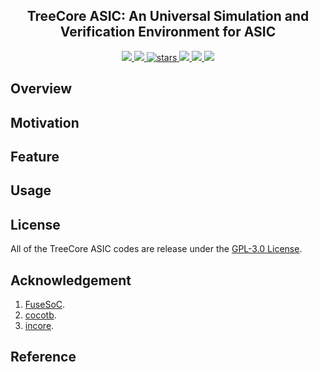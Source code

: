 <p align="center">
    <!-- <img width="200px" src="./.images/tree_core_logo.svg" align="center" alt="Tree Core CPU" /> -->
    <h2 align="center">TreeCore ASIC: An Universal Simulation and Verification Environment for ASIC</h2>
</p>
<p align="center">
    <a href="https://github.com/microdynamics-cpu/tree-core-asic/actions">
      <img src="https://img.shields.io/github/workflow/status/microdynamics-cpu/tree-core-asic/unit-test/main?label=unit-test&logo=github&style=flat-square">
    </a>
    <a href="./LICENSE">
      <img src="https://img.shields.io/github/license/microdynamics-cpu/tree-core-asic?color=brightgreen&logo=github&style=flat-square">
    </a>
    <a href="https://github.com/microdynamics-cpu/tree-core-asic">
      <img alt="stars" src="https://img.shields.io/github/stars/microdynamics-cpu/tree-core-asic?color=blue&style=flat-square" />
    </a>
    <a href="https://github.com/microdynamics-cpu/tree-core-asic">
      <img src="https://img.shields.io/badge/total%20lines-0k-red?style=flat-square">
    </a>
    <a href="https://github.com/steveicarus/iverilog">
      <img src="https://img.shields.io/badge/toolchain-iverilog-red?style=flat-square">
  </a>
    <a href="./CONTRIBUTING.md">
      <img src="https://img.shields.io/badge/contribution-welcome-brightgreen?style=flat-square">
    </a>
</p>

## Overview
## Motivation
## Feature
## Usage



## License
All of the TreeCore ASIC codes are release under the [GPL-3.0 License](LICENSE).

## Acknowledgement
1. [FuseSoC](https://fusesoc.readthedocs.io/en/stable/user/introduction.html).
2. [cocotb](https://docs.cocotb.org/en/stable/).
3. [incore](https://fabrics.readthedocs.io/en/latest/overview.html).
## Reference
